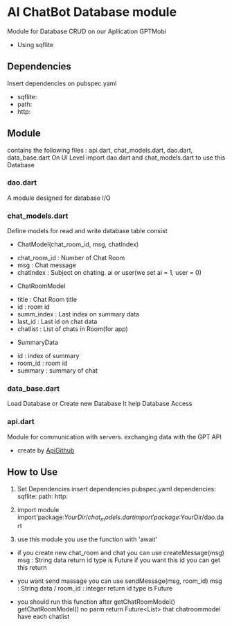 # AI ChatBot Database module
Module for Database CRUD on our Apllication GPTMobi
* Using sqflite 

## Dependencies
Insert dependencies on pubspec.yaml
 - sqflite:
 - path:
 - http:

## Module
contains the following files : api.dart, chat_models.dart, dao.dart, data_base.dart
On UI Level import dao.dart and chat_models.dart to use this Database
### dao.dart
A module designed for database I/O

### chat_models.dart
Define models for read and write database table
consist
* ChatModel(chat_room_id, msg, chatIndex)
 + chat_room_id : Number of Chat Room
 + msg : Chat message
 + chatIndex : Subject on chating. ai or user(we set ai = 1, user = 0)

* ChatRoomModel
 + title : Chat Room title
 + id : room id
 + summ_index : Last index on summary data
 + last_id : Last id on chat data
 + chatlist : List of chats in Room(for app)

* SummaryData
 + id : index of summary
 + room_id : room id
 + summary : summary of chat

### data_base.dart
Load Database or Create new Database
It help Database Access

### api.dart
Module for communication with servers.
exchanging data with the GPT API
* create by [ApiGithub](https://github.com/SongJuHo-0410/simple-ChatGPT-turbo-3.5-API-app#api-services)

## How to Use
1. Set Dependencies
insert dependencies pubspec.yaml
dependencies:
  sqflite:
  path:
  http:

2. import module
import'package:$YourDir/chat_models.dart
import'package:$YourDir/dao.dart

3. use this module
you use the function with 'await'

* if you create new chat_room and chat
you can use createMessage(msg)
msg : String data
return id type is Future<int>
if you want this id you can get this return 

* you want send massage
you can use sendMessage(msg, room_id)
msg : String data / room_id : integer
return id type is Future<int>

* you should run this function after getChatRoomModel()
getChatRoomModel()
no parm
return Future<List<ChatRoomModel>>
that chatroommodel have each chatlist